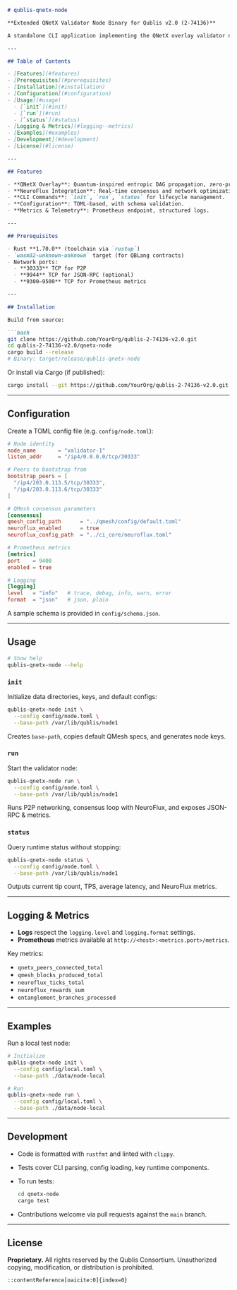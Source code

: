 ````markdown
# qublis-qnetx-node

**Extended QNetX Validator Node Binary for Qublis v2.0 (2-74136)**

A standalone CLI application implementing the QNetX overlay validator node. Provides peer-to-peer networking, entropic DAG consensus (QMesh), NeuroFlux optimization, telemetry, and administrative commands.

---

## Table of Contents

- [Features](#features)  
- [Prerequisites](#prerequisites)  
- [Installation](#installation)  
- [Configuration](#configuration)  
- [Usage](#usage)  
  - [`init`](#init)  
  - [`run`](#run)  
  - [`status`](#status)  
- [Logging & Metrics](#logging--metrics)  
- [Examples](#examples)  
- [Development](#development)  
- [License](#license)  

---

## Features

- **QNetX Overlay**: Quantum-inspired entropic DAG propagation, zero-propagation, state condensation, anomaly filtering.  
- **NeuroFlux Integration**: Real-time consensus and network optimization via reinforcement learning.  
- **CLI Commands**: `init`, `run`, `status` for lifecycle management.  
- **Configuration**: TOML-based, with schema validation.  
- **Metrics & Telemetry**: Prometheus endpoint, structured logs.  

---

## Prerequisites

- Rust **1.70.0** (toolchain via `rustup`)  
- `wasm32-unknown-unknown` target (for QBLang contracts)  
- Network ports:  
  - **30333** TCP for P2P  
  - **9944** TCP for JSON-RPC (optional)  
  - **9300–9500** TCP for Prometheus metrics  

---

## Installation

Build from source:

```bash
git clone https://github.com/YourOrg/qublis-2-74136-v2.0.git
cd qublis-2-74136-v2.0/qnetx-node
cargo build --release
# Binary: target/release/qublis-qnetx-node
````

Or install via Cargo (if published):

```bash
cargo install --git https://github.com/YourOrg/qublis-2-74136-v2.0.git --bin qublis-qnetx-node --locked
```

---

## Configuration

Create a TOML config file (e.g. `config/node.toml`):

```toml
# Node identity
node_name       = "validator-1"
listen_addr     = "/ip4/0.0.0.0/tcp/30333"

# Peers to bootstrap from
bootstrap_peers = [
  "/ip4/203.0.113.5/tcp/30333",
  "/ip4/203.0.113.6/tcp/30333"
]

# QMesh consensus parameters
[consensus]
qmesh_config_path      = "../qmesh/config/default.toml"
neuroflux_enabled      = true
neuroflux_config_path  = "../ci_core/neuroflux.toml"

# Prometheus metrics
[metrics]
port    = 9400
enabled = true

# Logging
[logging]
level   = "info"   # trace, debug, info, warn, error
format  = "json"   # json, plain
```

A sample schema is provided in `config/schema.json`.

---

## Usage

```bash
# Show help
qublis-qnetx-node --help
```

### `init`

Initialize data directories, keys, and default configs:

```bash
qublis-qnetx-node init \
  --config config/node.toml \
  --base-path /var/lib/qublis/node1
```

Creates `base-path`, copies default QMesh specs, and generates node keys.

### `run`

Start the validator node:

```bash
qublis-qnetx-node run \
  --config config/node.toml \
  --base-path /var/lib/qublis/node1
```

Runs P2P networking, consensus loop with NeuroFlux, and exposes JSON-RPC & metrics.

### `status`

Query runtime status without stopping:

```bash
qublis-qnetx-node status \
  --config config/node.toml \
  --base-path /var/lib/qublis/node1
```

Outputs current tip count, TPS, average latency, and NeuroFlux metrics.

---

## Logging & Metrics

* **Logs** respect the `logging.level` and `logging.format` settings.
* **Prometheus** metrics available at `http://<host>:<metrics.port>/metrics`.

Key metrics:

* `qnetx_peers_connected_total`
* `qmesh_blocks_produced_total`
* `neuroflux_ticks_total`
* `neuroflux_rewards_sum`
* `entanglement_branches_processed`

---

## Examples

Run a local test node:

```bash
# Initialize
qublis-qnetx-node init \
  --config config/local.toml \
  --base-path ./data/node-local

# Run
qublis-qnetx-node run \
  --config config/local.toml \
  --base-path ./data/node-local
```

---

## Development

* Code is formatted with `rustfmt` and linted with `clippy`.

* Tests cover CLI parsing, config loading, key runtime components.

* To run tests:

  ```bash
  cd qnetx-node
  cargo test
  ```

* Contributions welcome via pull requests against the `main` branch.

---

## License

**Proprietary.** All rights reserved by the Qublis Consortium. Unauthorized copying, modification, or distribution is prohibited.

```
::contentReference[oaicite:0]{index=0}
```
